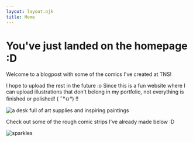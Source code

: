 ```yaml
---
layout: layout.njk
title: Home
---
```


# You've just landed on the homepage :D

Welcome to a blogpost with some of the comics I've created at TNS!

I hope to upload the rest in the future :o Since this is a fun website where I can upload illustrations that don't belong in my portfolio, not everything is finished or polished! ( ˶°ㅁ°) !!

<img src= "{{ '/assets/desk.jpg' | prefixedUrl }}" alt="a desk full of art supplies and inspiring paintings">

Check out some of the rough comic strips I've already made below :D 


<img class=gif src= "{{ '/assets/gif/lightBubbles.gif' | prefixedUrl }}" alt="sparkles">